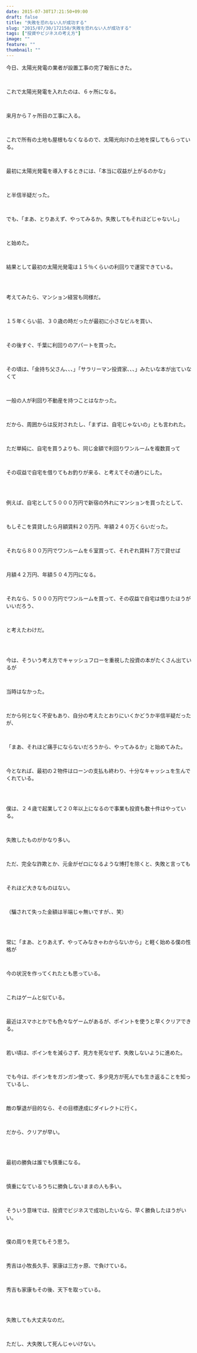 ```yaml
---
date: 2015-07-30T17:21:50+09:00
draft: false
title: "失敗を恐れない人が成功する"
slug: "2015/07/30/172150/失敗を恐れない人が成功する"
tags: ["投資やビジネスの考え方"]
image: ""
feature: ""
thumbnail: ""
---
```

<p>今日、太陽光発電の業者が設置工事の完了報告にきた。</p><br/><p>これで太陽光発電を入れたのは、６ヶ所になる。</p><br/><p>来月から７ヶ所目の工事に入る。</p><br/><p>これで所有の土地も屋根もなくなるので、太陽光向けの土地を探してもらっている。</p><br/><p>最初に太陽光発電を導入するときには、「本当に収益が上がるのかな」</p><br/><p>と半信半疑だった。</p><br/><p>でも、「まあ、とりあえず、やってみるか。失敗してもそれほどじゃないし」</p><br/><p>と始めた。</p><br/><p>結果として最初の太陽光発電は１５％くらいの利回りで運営できている。</p><br/><br/><p>考えてみたら、マンション経営も同様だ。</p><br/><p>１５年くらい前、３０歳の時だったが最初に小さなビルを買い、</p><br/><p>その後すぐ、千葉に利回りのアパートを買った。</p><br/><p>その頃は、「金持ち父さん、、、」「サラリーマン投資家、、、」みたいな本が出ていなくて</p><br/><p>一般の人が利回り不動産を持つことはなかった。</p><br/><p>だから、周囲からは反対されたし、「まずは、自宅じゃないの」とも言われた。</p><br/><p>ただ単純に、自宅を買うよりも、同じ金額で利回りワンルームを複数買って</p><br/><p>その収益で自宅を借りてもお釣りが来る、と考えてその通りにした。</p><br/><br/><p>例えば、自宅として５０００万円で新宿の外れにマンションを買ったとして、</p><br/><p>もしそこを賃貸したら月額賃料２０万円、年額２４０万くらいだった。</p><br/><p>それなら８００万円でワンルームを６室買って、それぞれ賃料７万で貸せば</p><br/><p>月額４２万円、年額５０４万円になる。</p><br/><p>それなら、５０００万円でワンルームを買って、その収益で自宅は借りたほうがいいだろう、</p><br/><p>と考えたわけだ。</p><br/><br/><p>今は、そういう考え方でキャッシュフローを重視した投資の本がたくさん出ているが</p><br/><p>当時はなかった。</p><br/><p>だから何となく不安もあり、自分の考えたとおりにいくかどうか半信半疑だったが、</p><br/><p>「まあ、それほど痛手にならないだろうから、やってみるか」と始めてみた。</p><br/><p>今となれば、最初の２物件はローンの支払も終わり、十分なキャッシュを生んでくれている。</p><br/><br/><p>僕は、２４歳で起業して２０年以上になるので事業も投資も数十件はやっている。</p><br/><p>失敗したものがかなり多い。</p><br/><p>ただ、完全な詐欺とか、元金がゼロになるような博打を除くと、失敗と言っても</p><br/><p>それほど大きなものはない。</p><br/><p>（騙されて失った金額は半端じゃ無いですが、、笑）</p><br/><br/><p>常に「まあ、とりあえず、やってみなきゃわからないから」と軽く始める僕の性格が</p><br/><p>今の状況を作ってくれたとも思っている。</p><br/><p>これはゲームと似ている。</p><br/><p>最近はスマホとかでも色々なゲームがあるが、ポイントを使うと早くクリアできる。</p><br/><p>若い頃は、ポインをを減らさず、見方を死なせず、失敗しないように進めた。</p><br/><p>でも今は、ポインををガンガン使って、多少見方が死んでも生き返ることを知っているし、</p><br/><p>敵の撃退が目的なら、その目標達成にダイレクトに行く。</p><br/><p>だから、クリアが早い。</p><br/><br/><p>最初の勝負は誰でも慎重になる。</p><br/><p>慎重になているうちに勝負しないままの人も多い。</p><br/><p>そういう意味では、投資でビジネスで成功したいなら、早く勝負したほうがいい。</p><br/><p>僕の周りを見てもそう思う。</p><br/><p>秀吉は小牧長久手、家康は三方ヶ原、で負けている。</p><br/><p>秀吉も家康もその後、天下を取っている。</p><br/><br/><p>失敗しても大丈夫なのだ。</p><br/><p>ただし、大失敗して死んじゃいけない。</p><br/><br/><br/><br/><br/>

